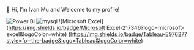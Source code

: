 👋 Hi, I’m Ivan Mu and Welcome to my profile! 

![Power Bi](https://img.shields.io/badge/power_bi-F2C811?style=for-the-badge&logo=powerbi&logoColor=black) ![mysql](https://img.shields.io/badge/mysql-00000f.svg?logo=mysql&logoColor=white) ![Microsoft Excel](https://img.shields.io/badge/Microsoft Excel-217346?logo=microsoft-excel&logoColor=white) (https://img.shields.io/badge/Tableau-E97627?style=for-the-badge&logo=Tableau&logoColor=white)

